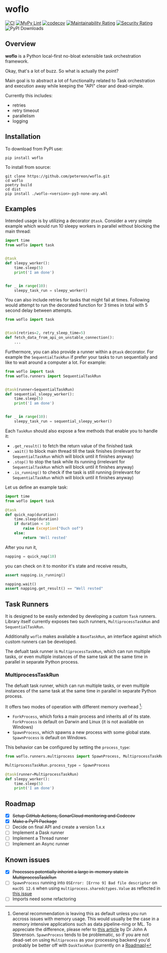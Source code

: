 # woflo
[![CI](https://github.com/petereon/woflo/actions/workflows/python-test.yml/badge.svg)](https://github.com/petereon/woflo/actions/workflows/python-test.yml)
[![MyPy Lint](https://github.com/petereon/woflo/actions/workflows/python-lint.yml/badge.svg)](https://github.com/petereon/woflo/actions/workflows/python-lint.yml)
[![codecov](https://codecov.io/gh/petereon/woflo/branch/master/graph/badge.svg?token=JDAVYDG3ST)](https://codecov.io/gh/petereon/woflo)
[![Maintainability Rating](https://sonarcloud.io/api/project_badges/measure?project=petereon_woflo&metric=sqale_rating)](https://sonarcloud.io/summary/new_code?id=petereon_woflo)
[![Security Rating](https://sonarcloud.io/api/project_badges/measure?project=petereon_woflo&metric=security_rating)](https://sonarcloud.io/summary/new_code?id=petereon_woflo)
![PyPI Downloads](https://img.shields.io/pypi/dm/woflo?color=g&label=%F0%9F%93%A5%20Downloads)

## Overview

**woflo** is a Python local-first no-bloat extensible task orchestration framework.

Okay, that's a lot of buzz. So what is actually the point?

Main goal is to abstract a lot of functionality related to Task orchestration and execution away while keeping the "API" clear and dead-simple.

Currently this includes:
- retries
- retry timeout
- parallelism
- logging

## Installation

To download from PyPI use:

```shell
pip install woflo
```

To install from source:

```shell
git clone https://github.com/petereon/woflo.git
cd woflo
poetry build
cd dist
pip install ./woflo-<version>-py3-none-any.whl
```

## Examples

Intended usage is by utilizing a decorator `@task`. Consider a very simple example which would run 10 sleepy workers in parallel without blocking the main thread:

```python
import time
from woflo import task


@task
def sleepy_worker():
    time.sleep(5)
    print('I am done')


for _ in range(10):
    sleepy_task_run = sleepy_worker()
```

You can also include retries for tasks that might fail at times. Following would attempt to run the decorated function for 3 times in total with 5 second delay between attempts.

```python
from woflo import task


@task(retries=2, retry_sleep_time=5)
def fetch_data_from_api_on_unstable_connection():
    ...
```

Furthermore, you can also provide a runner within a `@task` decorator. For example the `SequentialTaskRun` if prefer your tasks to run sequentially and like to wait around a computer a lot. For example:

```python
from woflo import task
from woflo.runners import SequentialTaskRun


@task(runner=SequentialTaskRun)
def sequential_sleepy_worker():
    time.sleep(5)
    print('I am done')


for _ in range(10):
    sleepy_task_run = sequential_sleepy_worker()
```

Each `TaskRun` should also expose a few methods that enable you to handle it:

- `.get_result()` to fetch the return value of the finished task 
- `.wait()` to block main thread till the task finishes (irrelevant for `SequentialTaskRun` which will block until it finishes anyway)
- `.stop()` to stop the task while its running (irrelevant for `SequentialTaskRun` which will block until it finishes anyway)
- `.is_running()` to check if the task is still running (irrelevant for `SequentialTaskRun` which will block until it finishes anyway)

Let us define an example task:

```python
import time
from woflo import task

@task
def quick_nap(duration):
    time.sleep(duration)
    if duration < 10
        raise Exception("Ouch oof")
    else:
        return 'Well rested'
```

After you run it,

```python
napping = quick_nap(10)
```

you can check on it to monitor it's state and receive results,

```python
assert napping.is_running()

napping.wait()
assert napping.get_result() == "Well rested"
```

## Task Runners

It is designed to be easily extended by developing a custom `Task` runners. Library itself currently exposes two such runners, `MultiprocessTaskRun` and `SequentialTaskRun`. 

Additionally `woflo` makes available a `BaseTaskRun`, an interface against which custom runners can be developed.

The defualt task runner is `MultiprocessTaskRun`, which can run multiple tasks, or even multiple instances of the same task at the same time in parallel in separate Python process.

### MultiprocessTaskRun

The defualt task runner, which can run multiple tasks, or even multiple instances of the same task at the same time in parallel in separate Python process.

It offers two modes of operation with different memory overhead [^1]:
- `ForkProcess`, which forks a main process and inherits all of its state. `ForkProcess` is default on Darwin and Linux (it is not available on Windows)
- `SpawnProcess`, which spawns a new process with some global state. `SpawnProcess` is default on Windows.

This behavior can be configured by setting the `process_type`:

```python
from woflo.runners.multiprocess import SpawnProcess, MultiprocessTaskRun

MultiprocessTaskRun.process_type = SpawnProcess

@task(runner=MultiprocessTaskRun)
def sleepy_worker():
    time.sleep(5)
    print('I am done')

```

[^1]: General recommendation is leaving this as default unless you run accross issues with memory usage. This would usually be the case in a memory intensive applications such as data pipeline-ning or ML. To appreciate the difference, please refer to [this article](https://britishgeologicalsurvey.github.io/science/python-forking-vs-spawn/) by Dr John A Stevenson. `SpawnProcess` tends to be problematic, so if you are not dead-set on using `Multiprocess` as your processing backend you'd probably be better off with `DaskTaskRun` (currently on a [Roadmap](./README.md#roadmap))

## Roadmap

- [x] ~~Setup GitHub Actions, SonarCloud monitoring and Codecov~~
- [x] ~~Make a PyPI Package~~
- [ ] Decide on final API and create a version 1.x.x
- [ ] Implement a Dask runner
- [ ] Implement a Thread runner
- [ ] Implement an Async runner

## Known issues

- [x] ~~Processes potentially inherint a large in-memory state in MultiprocessTaskRun~~
- [ ] `SpawnProcess` running into `OSError: [Errno 9] Bad file descriptor` on `macOS 12.6` when using `multiprocess.sharedctypes.Value` as reflected in [this issue](https://github.com/uqfoundation/multiprocess/issues/115)
- [ ] Imports need some refactoring
